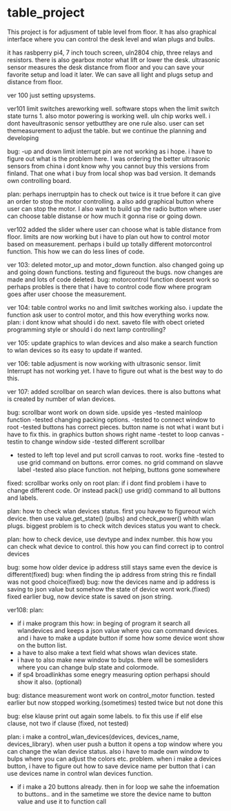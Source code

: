 # table_project

This project is for adjusment of table level from floor. It has also graphical interface where you can control the desk level and wlan plugs and bulbs.

it has rasbperry pi4, 7 inch touch screen, uln2804 chip, three relays and resistors. there is also gearbox motor what lift or lower the desk.
ultrasonic sensor measures the desk distance from floor and you can save your favorite setup and load it later. We can save all light and plugs setup and distance from floor.

ver 100
just setting upsystems.

ver101
limit switches areworking well. software stops when the limit switch state turns 1. also motor powering is working well. uln chip works well.
i dont haveultrasonic sensor yetbutthey are one rule also. user can set themeasurement to adjust the table. 
but we continue the planning and developing

bug:
-up and down limit interrupt pin are not working as i hope. i have to figure out what is the problem here. I was ordering the better ultrasonic sensors from china
i dont know why you cannot buy this versions from finland. That one what i buy from local shop was bad version. It demands own controlling board. 

plan:
perhaps inerruptpin has to check out twice is it true before it can give an order to stop the motor controlling. a also add graphical button where user
can stop the motor. I also want to build up the radio button where user can choose table distanse or how much it gonna rise or going down.

ver102
added the slider where user can choose what is table distance from floor. limits are now working but i have to plan out how to control motor based on measurement.
perhaps i build up totally different motorcontrol function. This how we can do less lines of code.


ver 103:
deleted motor_up and motor_down function. also changed going up and going down functions. testing and figureout the bugs. now changes are made and lots of code deleted.
bug: motorcontrol function doesnt work so perhaps probles is there that i have to control code flow where program goes after user choose the measurement.

ver 104:
table control works no and limit switches working also. i update the function ask user to control motor, and this how everything works now.
plan: i dont know what should i do next. saveto file with obect orieted programming style or should i do next lamp controlling?

ver 105:
update graphics to wlan devices and also make a search function to wlan devices so its easy to update if wanted.

ver 106:
table adjusment is now working with ultrasonic sensor. limit Interrupt has not working yet. I have to figure out what is the best way to do this. 

ver 107:
added scrollbar on search wlan devices. there is also buttons what is created by number of wlan devices.

bug:
scrollbar wont work on down side. upside yes
-tested mainloop function
-tested changing packing options.
-tested to connect window to root
-tested buttons has correct pieces. button name is not what i want but i have to fix this. in graphics button shows right name
-testet to loop canvas
-testin to change window side
-tested different scrollbar
- tested to left top level and put scroll canvas to root. works fine
-tested to use grid command on buttons. error comes. no grid command on slavve label
-tested also place function. not helping, buttons gone somewhere

fixed: scrollbar works only on root
plan: if i dont find problem i have to change different code. Or instead pack() use grid() command to all buttons and labels.


plan: how to check wlan devices status. first you havew to figureout wich device. then use value.get_state() (pulbs) and check_power() whith wlan plugs.
biggest problem is to check witch devices status you want to check. 

plan: how to check device, use devtype and index number. this how you can check what device to control. this how you can find correct ip to control devices

bug: some how older device ip address still stays same even the device is different(fixed)
bug: when finding the ip address from string this re findall was not good choice(fixed)
bug: now the devices name and ip address is saving to json value but somehow the state of device wont work.(fixed)
fixed earlier bug, now device state is saved on json string. 

ver108:
plan:
- if i make program this how: in beging of program it search all wlandevices and keeps a json value where you can command devices. and i have to make a update button if some how some device wont show on the button list.
- a have to also make a text field what shows wlan devices state.
- i have to also make new window to bulps. there will be somesliders where you can change bulp state and colormode.
- if sp4 broadlinkhas some enegry measuring option perhapsi should show it also. (optional)

bug: distance measurement wont work on control_motor function. tested earlier but now stopped working.(sometimes) tested twice but not done this

bug: else klause print out again some labels. to fix this use if elif else clause, not two if clause (fixed, not tested)

plan:
i make a control_wlan_devices(devices, devices_name, devices_library). when user push a button it opens a top window where you can change the wlan device status. also i have to made own window to bulps where you can adjust the colors etc.
problem. when i make a devices button, i have to figure out how to save device name per button that i can use devices name in control wlan devices function. 

- if i make a 20 buttons already. then in for loop we sahe the infoemation to buttons.. and in the sametime we store the device name to button value and use it to function call

